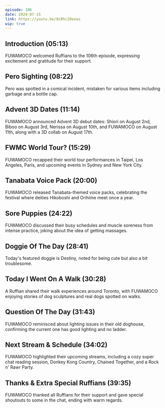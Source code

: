 ```yaml
---
episode: 106
date: 2024-07-15
link: https://youtu.be/8cRhc2Oenas
wip: true
---
```


## Introduction (05:13)

FUWAMOCO welcomed Ruffians to the 106th episode, expressing excitement and gratitude for their support.

## Pero Sighting (08:22)

Pero was spotted in a comical incident, mistaken for various items including garbage and a bottle cap.

## Advent 3D Dates (11:14)

FUWAMOCO announced Advent 3D debut dates: Shiori on August 2nd, Biboo on August 3rd, Nerissa on August 10th, and FUWAMOCO on August 11th, along with a 3D collab on August 17th.

## FWMC World Tour? (15:29)

FUWAMOCO recapped their world tour performances in Taipei, Los Angeles, Paris, and upcoming events in Sydney and New York City.

## Tanabata Voice Pack (20:00)

FUWAMOCO released Tanabata-themed voice packs, celebrating the festival where deities Hikoboshi and Orihime meet once a year.

## Sore Puppies (24:22)

FUWAMOCO discussed their busy schedules and muscle soreness from intense practice, joking about the idea of getting massages.

## Doggie Of The Day (28:41)

Today's featured doggie is Destiny, noted for being cute but also a bit troublesome.

## Today I Went On A Walk (30:28)

A Ruffian shared their walk experiences around Toronto, with FUWAMOCO enjoying stories of dog sculptures and real dogs spotted on walks.

## Question Of The Day (31:43)

FUWAMOCO reminisced about lighting issues in their old doghouse, confirming the current one has good lighting and no ladder.

## Next Stream & Schedule (34:02)

FUWAMOCO highlighted their upcoming streams, including a cozy super chat reading session, Donkey Kong Country, Chained Together, and a Rock n' Rawr Party.

## Thanks & Extra Special Ruffians (39:35)

FUWAMOCO thanked all Ruffians for their support and gave special shoutouts to some in the chat, ending with warm regards.


